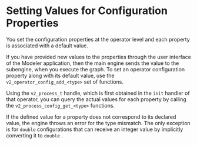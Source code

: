 <!-- loioce221483e6584583bba61cfa2994ed2f -->

# Setting Values for Configuration Properties

You set the configuration properties at the operator level and each property is associated with a default value.

If you have provided new values to the properties through the user interface of the Modeler application, then the main engine sends the value to the subengine, when you execute the graph. To set an operator configuration property along with its default value, use the `v2_operator_config_add_<type>` set of functions.

Using the `v2_process_t` handle, which is first obtained in the `init` handler of that operator, you can query the actual values for each property by calling the `v2_process_config_get_<type>` functions.

If the defined value for a property does not correspond to its declared value, the engine throws an error for the type mismatch. The only exception is for `double` configurations that can receive an integer value by implicitly converting it to `double` .

